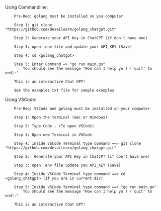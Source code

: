 Using Commandline:
        
        Pre-Req: golang must be installed on you computer
        
        Step 1: git clone "https://github.com/desailearn/golang_chatgpt.git"
        
        Step 2: Generate your API Key in ChatCPT (if don't have one)
        
        Step 3: open .env file and update your API_KEY (Save)
        
        Step 4: cd <golang_chatgpt>
        
        Step 5: Enter Command => "go run main.go"
            You should see the message "How can I help yo ? ('quit' to end):"
        
        This is an interactive Chat GPT! 
        
        See the examples.txt file for sample examples

Using VSCode:

        Pre-Req: VSCode and golang must be installed on your computer
        
        Step 1: Open the terminal (mac or Windows)
        
        Step 2: Type Code . (To open VSCode)
        
        Step 3: Open new Terminal in VSCode
        
        Step 4: Inside VSCode Terminal type command ==> git clone "https://github.com/desailearn/golang_chatgpt.git"
        
        Step 2:  Generate your API Key in ChatCPT (if don't have one)
        
        Step 3: open .env file update you API_KEY (Save)
        
        Step 4: Inside VSCode Terminal type command ==> cd <golang_chatgpt> (If you are in current dir)
        
        Step 5: Inside VSCode Terminal type command ==> "go run main.go"
            You should see the message "How can I help yo ? ('quit' to end):"
        
        This is an interactive Chat GPT! 
